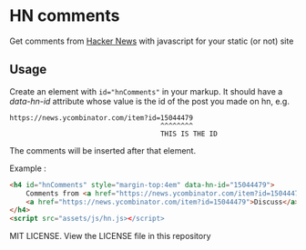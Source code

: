 # HN comments
Get comments from [Hacker News](https://news.ycombinator.com) with javascript for your static (or not) site

## Usage

Create an element with `id="hnComments"` in your markup. 
It should have a _data-hn-id_ attribute whose value is the id of the post you made on hn, e.g. 

```
https://news.ycombinator.com/item?id=15044479
                                     ^^^^^^^^
                                     THIS IS THE ID
```

The comments will be inserted after that element.

Example : 

``` html
<h4 id="hnComments" style="margin-top:4em" data-hn-id="15044479">
    Comments from <a href="https://news.ycombinator.com/item?id=15044479">HN</a>
    <a href="https://news.ycombinator.com/item?id=15044479">Discuss</a>
</h4>
<script src="assets/js/hn.js></script>
```

MIT LICENSE. View the LICENSE file in this repository
